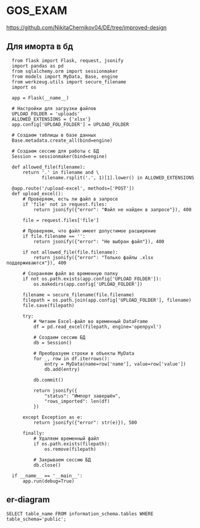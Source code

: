# GOS_EXAM
https://github.com/NikitaChernikov04/DE/tree/improved-design


## Для иморта в бд



      from flask import Flask, request, jsonify
      import pandas as pd
      from sqlalchemy.orm import sessionmaker
      from models import MyData, Base, engine
      from werkzeug.utils import secure_filename
      import os
      
      app = Flask(__name__)
      
      # Настройки для загрузки файлов
      UPLOAD_FOLDER = 'uploads'
      ALLOWED_EXTENSIONS = {'xlsx'}
      app.config['UPLOAD_FOLDER'] = UPLOAD_FOLDER
      
      # Создаем таблицы в базе данных
      Base.metadata.create_all(bind=engine)
      
      # Создаем сессию для работы с БД
      Session = sessionmaker(bind=engine)
      
      def allowed_file(filename):
          return '.' in filename and \
                 filename.rsplit('.', 1)[1].lower() in ALLOWED_EXTENSIONS
      
      @app.route('/upload-excel', methods=['POST'])
      def upload_excel():
          # Проверяем, есть ли файл в запросе
          if 'file' not in request.files:
              return jsonify({"error": "Файл не найден в запросе"}), 400
          
          file = request.files['file']
          
          # Проверяем, что файл имеет допустимое расширение
          if file.filename == '':
              return jsonify({"error": "Не выбран файл"}), 400
          
          if not allowed_file(file.filename):
              return jsonify({"error": "Только файлы .xlsx поддерживаются"}), 400
          
          # Сохраняем файл во временную папку
          if not os.path.exists(app.config['UPLOAD_FOLDER']):
              os.makedirs(app.config['UPLOAD_FOLDER'])
          
          filename = secure_filename(file.filename)
          filepath = os.path.join(app.config['UPLOAD_FOLDER'], filename)
          file.save(filepath)
          
          try:
              # Читаем Excel-файл во временный DataFrame
              df = pd.read_excel(filepath, engine='openpyxl')
              
              # Создаем сессию БД
              db = Session()
              
              # Преобразуем строки в объекты MyData
              for _, row in df.iterrows():
                  entry = MyData(name=row['name'], value=row['value'])
                  db.add(entry)
              
              db.commit()
              
              return jsonify({
                  "status": "Импорт завершён",
                  "rows_imported": len(df)
              })
          
          except Exception as e:
              return jsonify({"error": str(e)}), 500
          
          finally:
              # Удаляем временный файл
              if os.path.exists(filepath):
                  os.remove(filepath)
              
              # Закрываем сессию БД
              db.close()
      
      if __name__ == '__main__':
          app.run(debug=True)


## er-diagram

    SELECT table_name FROM information_schema.tables WHERE table_schema='public';
